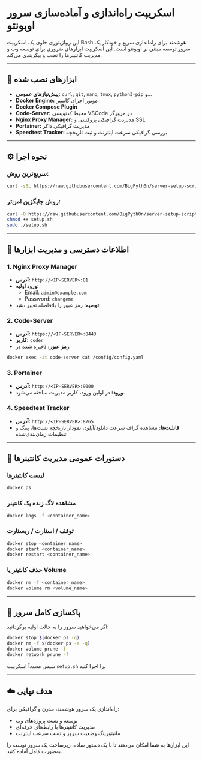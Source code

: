 # اسکریپت راه‌اندازی و آماده‌سازی سرور اوبونتو

این ریپازیتوری حاوی یک اسکریپت Bash هوشمند برای راه‌اندازی سریع و خودکار یک سرور توسعه مبتنی بر اوبونتو است. این اسکریپت ابزارهای ضروری برای توسعه وب و مدیریت کانتینرها را نصب و پیکربندی می‌کند.

---

## 🚀 ابزارهای نصب شده

- **پیش‌نیازهای عمومی:** `curl`, `git`, `nano`, `tmux`, `python3-pip` و...
- **Docker Engine:** موتور اجرای کانتینر
- **Docker Compose Plugin**
- **Code-Server:** محیط کدنویسی VSCode در مرورگر
- **Nginx Proxy Manager:** مدیریت گرافیکی پروکسی و SSL
- **Portainer:** مدیریت گرافیکی داکر
- **Speedtest Tracker:** بررسی گرافیکی سرعت اینترنت و ثبت تاریخچه

---

## ⚙️ نحوه اجرا

### سریع‌ترین روش:

```bash
curl -sSL https://raw.githubusercontent.com/BigPyth0n/server-setup-scripts/main/setup.sh | sudo bash
```

### روش جایگزین امن‌تر:

```bash
curl -O https://raw.githubusercontent.com/BigPyth0n/server-setup-scripts/main/setup.sh
chmod +x setup.sh
sudo ./setup.sh
```

---

## 🔑 اطلاعات دسترسی و مدیریت ابزارها

### 1. Nginx Proxy Manager

- **آدرس:** `http://<IP-SERVER>:81`
- **ورود اولیه:**
  - Email: `admin@example.com`
  - Password: `changeme`
- **توصیه:** رمز عبور را بلافاصله تغییر دهید.

### 2. Code-Server

- **آدرس:** `https://<IP-SERVER>:8443`
- **کاربر:** `coder`
- **رمز عبور:** ذخیره شده در:

```bash
docker exec -it code-server cat /config/config.yaml
```

### 3. Portainer

- **آدرس:** `http://<IP-SERVER>:9000`
- **ورود:** در اولین ورود، کاربر مدیریت ساخته می‌شود.

### 4. Speedtest Tracker

- **آدرس:** `http://<IP-SERVER>:8765`
- **قابلیت‌ها:** مشاهده گراف سرعت دانلود/آپلود، نمودار تاریخچه تست‌ها، پینگ و تنظیمات زمان‌بندی‌شده

---

## 🧰 دستورات عمومی مدیریت کانتینرها

### لیست کانتینرها

```bash
docker ps
```

### مشاهده لاگ زنده یک کانتینر

```bash
docker logs -f <container_name>
```

### توقف / استارت / ریستارت

```bash
docker stop <container_name>
docker start <container_name>
docker restart <container_name>
```

### حذف کانتینر یا Volume

```bash
docker rm -f <container_name>
docker volume rm <volume_name>
```

---

## 🧼 پاکسازی کامل سرور

اگر می‌خواهید سرور را به حالت اولیه برگردانید:

```bash
docker stop $(docker ps -q)
docker rm -f $(docker ps -a -q)
docker volume prune -f
docker network prune -f
```

سپس مجدداً اسکریپت `setup.sh` را اجرا کنید.

---

## ☁️ هدف نهایی

راه‌اندازی یک سرور هوشمند، مدرن و گرافیکی برای:

- توسعه و تست پروژه‌های وب
- مدیریت کانتینرها با رابط‌های حرفه‌ای
- مانیتورینگ وضعیت سرور و تست سرعت اینترنت

این ابزارها به شما امکان می‌دهند تا با یک دستور ساده، زیرساخت یک سرور توسعه را به‌صورت کامل آماده کنید.

